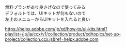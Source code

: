 無料プランがあり良さげなので使ってみる  
デフォルトでは、UIキットが何もないので  
左上のメニューからUIキットを入れると良い

https://helpx.adobe.com/jp/xd/how-to/ui-kits.html?playlist=/jp/ja/ccx/v1/collection/product/xd/topics/set-up-project/collection.ccx.js&ref=helpx.adobe.com
